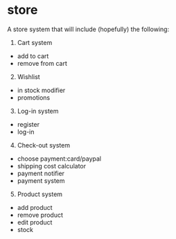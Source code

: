 store
=====

A store system that will include (hopefully) the following:
   
1. Cart system
  * add to cart
  * remove from cart

2. Wishlist
  * in stock modifier
  * promotions
        
3. Log-in system
  * register
  * log-in 

4. Check-out system
  * choose payment:card/paypal
  * shipping cost calculator
  * payment notifier
  * payment system

5. Product system
  * add product
  * remove product
  * edit product
  * stock

